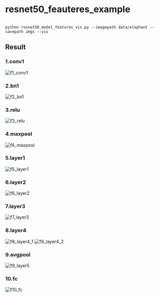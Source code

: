 
# resnet50_feauteres_example


```shell

python resnet50_model_features_vis.py --imagepath data/elephant --savepath imgs --vis
```

## Result

### 1.conv1

![f1_conv1](/imgs/f1_conv1.png)

### 2.bn1

![f2_bn1](/imgs/f2_bn1.png)

### 3.relu

![f3_relu](/imgs/f3_relu.png)

### 4.maxpool

![f4_maxpool](/imgs/f4_maxpool.png)

### 5.layer1

![f5_layer1](/imgs/f5_layer1.png)

### 6.layer2

![f6_layer2](/imgs/f6_layer2.png)

### 7.layer3

![f7_layer3](/imgs/f7_layer3.png)

### 8.layer4

![f8_layer4_1](/imgs/f8_layer4_1.png)
![f8_layer4_2](/imgs/f8_layer4_1.png)

### 9.avgpool

![f9_layer5](/imgs/f9_avgpool.png)

### 10.fc

![f10_fc](/imgs/f10_fc.png)
